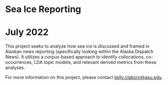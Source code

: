 # Sea Ice Reporting

# July 2022


This project seeks to analyze how sea ice is discussed and framed in Alaskan news reporting (specifically looking within the Alaska Dispatch News). It utilizes a corpus-based approach to identify collocations, co-occurrences, LDA topic models, and relevant derived metrics from these analyses. 

For more information on this project, please contact kelly.claborn@asu.edu.


